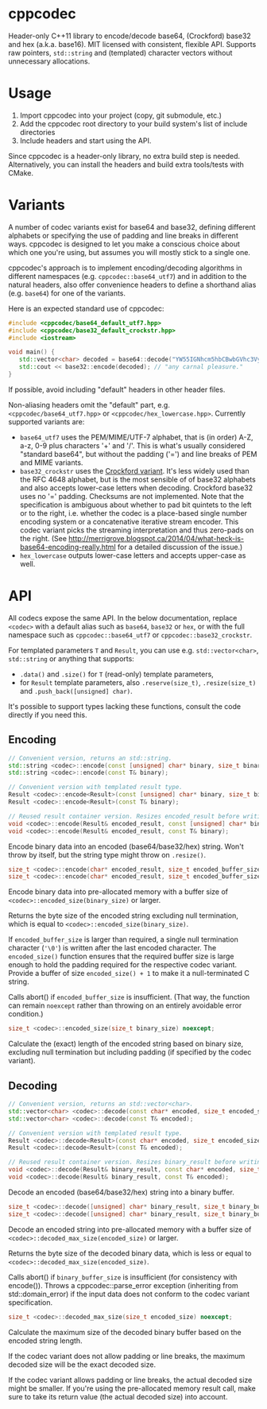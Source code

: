 # cppcodec

Header-only C++11 library to encode/decode base64, (Crockford) base32 and hex (a.k.a. base16).
MIT licensed with consistent, flexible API. Supports raw pointers, `std::string` and
(templated) character vectors without unnecessary allocations.



# Usage

1. Import cppcodec into your project (copy, git submodule, etc.)
2. Add the cppcodec root directory to your build system's list of include directories
3. Include headers and start using the API.

Since cppcodec is a header-only library, no extra build step is needed.
Alternatively, you can install the headers and build extra tools/tests with CMake.



# Variants

A number of codec variants exist for base64 and base32, defining different alphabets
or specifying the use of padding and line breaks in different ways. cppcodec is designed
to let you make a conscious choice about which one you're using, but assumes you will
mostly stick to a single one.

cppcodec's approach is to implement encoding/decoding algorithms in different namespaces
(e.g. `cppcodec::base64_utf7`) and in addition to the natural headers, also offer
convenience headers to define a shorthand alias (e.g. `base64`) for one of the variants.

Here is an expected standard use of cppcodec:

```C++
#include <cppcodec/base64_default_utf7.hpp>
#include <cppcodec/base32_default_crockstr.hpp>
#include <iostream>

void main() {
   std::vector<char> decoded = base64::decode("YW55IGNhcm5hbCBwbGVhc3VyZS4");
   std::cout << base32::encode(decoded); // "any carnal pleasure."
}
```

If possible, avoid including "default" headers in other header files.

Non-aliasing headers omit the "default" part, e.g. `<cppcodec/base64_utf7.hpp>`
or `<cppcodec/hex_lowercase.hpp>`. Currently supported variants are:

* `base64_utf7` uses the PEM/MIME/UTF-7 alphabet, that is (in order) A-Z, a-z, 0-9 plus
  characters '+' and '/'. This is what's usually considered "standard base64",
  but without the padding ('=') and line breaks of PEM and MIME variants.
* `base32_crockstr` uses the [Crockford variant](http://www.crockford.com/wrmg/base32.html).
  It's less widely used than the RFC 4648 alphabet, but is the most sensible of
  of base32 alphabets and also accepts lower-case letters when decoding.
  Crockford base32 uses no '=' padding. Checksums are not implemented. Note that
  the specification is ambiguous about whether to pad bit quintets to the left or
  to the right, i.e. whether the codec is a place-based single number encoding
  system or a concatenative iterative stream encoder. This codec variant picks
  the streaming interpretation and thus zero-pads on the right. (See
  http://merrigrove.blogspot.ca/2014/04/what-heck-is-base64-encoding-really.html
  for a detailed discussion of the issue.)
* `hex_lowercase` outputs lower-case letters and accepts upper-case as well.



# API

All codecs expose the same API. In the below documentation, replace `<codec>` with a
default alias such as `base64`, `base32` or `hex`, or with the full namespace such as
`cppcodec::base64_utf7` or `cppcodec::base32_crockstr`.

For templated parameters `T` and `Result`, you can use e.g. `std::vector<char>`,
`std::string` or anything that supports:
* `.data()` and `.size()` for `T` (read-only) template parameters,
* for `Result` template parameters, also `.reserve(size_t)`, `.resize(size_t)`
  and `.push_back([unsigned] char)`.

It's possible to support types lacking these functions, consult the code directly if you need this.


## Encoding

```C++
// Convenient version, returns an std::string.
std::string <codec>::encode(const [unsigned] char* binary, size_t binary_size);
std::string <codec>::encode(const T& binary);

// Convenient version with templated result type.
Result <codec>::encode<Result>(const [unsigned] char* binary, size_t binary_size);
Result <codec>::encode<Result>(const T& binary);

// Reused result container version. Resizes encoded_result before writing to it.
void <codec>::encode(Result& encoded_result, const [unsigned] char* binary, size_t binary_size);
void <codec>::encode(Result& encoded_result, const T& binary);
```

Encode binary data into an encoded (base64/base32/hex) string.
Won't throw by itself, but the string type might throw on `.resize()`.

```C++
size_t <codec>::encode(char* encoded_result, size_t encoded_buffer_size, const [unsigned] char* binary, size_t binary_size) noexcept;
size_t <codec>::encode(char* encoded_result, size_t encoded_buffer_size, const T& binary) noexcept;
```

Encode binary data into pre-allocated memory with a buffer size of
`<codec>::encoded_size(binary_size)` or larger.

Returns the byte size of the encoded string excluding null termination,
which is equal to `<codec>::encoded_size(binary_size)`.

If `encoded_buffer_size` is larger than required, a single null termination character (`'\0'`)
is written after the last encoded character. The `encoded_size()` function ensures that the required
buffer size is large enough to hold the padding required for the respective codec variant.
Provide a buffer of size `encoded_size() + 1` to make it a null-terminated C string.

Calls abort() if `encoded_buffer_size` is insufficient. (That way, the function can remain `noexcept`
rather than throwing on an entirely avoidable error condition.)

```C++
size_t <codec>::encoded_size(size_t binary_size) noexcept;
```

Calculate the (exact) length of the encoded string based on binary size,
excluding null termination but including padding (if specified by the codec variant).


## Decoding

```C++
// Convenient version, returns an std::vector<char>.
std::vector<char> <codec>::decode(const char* encoded, size_t encoded_size);
std::vector<char> <codec>::decode(const T& encoded);

// Convenient version with templated result type.
Result <codec>::decode<Result>(const char* encoded, size_t encoded_size);
Result <codec>::decode<Result>(const T& encoded);

// Reused result container version. Resizes binary_result before writing to it.
void <codec>::decode(Result& binary_result, const char* encoded, size_t encoded_size);
void <codec>::decode(Result& binary_result, const T& encoded);
```

Decode an encoded (base64/base32/hex) string into a binary buffer.

```C++
size_t <codec>::decode([unsigned] char* binary_result, size_t binary_buffer_size, const char* encoded, size_t encoded_size);
size_t <codec>::decode([unsigned] char* binary_result, size_t binary_buffer_size, const T& encoded);
```

Decode an encoded string into pre-allocated memory with a buffer size of
`<codec>::decoded_max_size(encoded_size)` or larger.

Returns the byte size of the decoded binary data, which is less or equal to
`<codec>::decoded_max_size(encoded_size)`.

Calls abort() if `binary_buffer_size` is insufficient (for consistency with encode()).
Throws a cppcodec::parse_error exception (inheriting from std::domain_error)
if the input data does not conform to the codec variant specification.

```C++
size_t <codec>::decoded_max_size(size_t encoded_size) noexcept;
```

Calculate the maximum size of the decoded binary buffer based on the encoded string length.

If the codec variant does not allow padding or line breaks, the maximum decoded size will be the exact decoded size.

If the codec variant allows padding or line breaks, the actual decoded size might be smaller.
If you're using the pre-allocated memory result call, make sure to take its return value
(the actual decoded size) into account.
